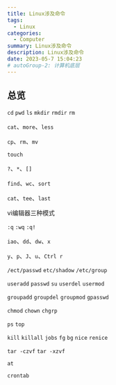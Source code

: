 ```yaml
---
title: Linux涉及命令
tags: 
  - Linux
categories: 
  - Computer
summary: Linux涉及命令
description: Linux涉及命令
date: 2023-05-7 15:04:23
# autoGroup-2: 计算机底层
---
```


## 总览

`cd` `pwd` `ls` `mkdir` `rmdir` `rm`

`cat`、`more`、`less`

`cp`、`rm`、`mv`

`touch`



`?`、`*`、`[]`



`find`、`wc`、`sort`

`cat`、`tee`、`last`



vi编辑器三种模式

`:q` `:wq` `:q!`

`iao`、`dd`、`dw`、`x`

`y`、`p`、`J`、`u`、`Ctrl r`





`/ect/passwd` `etc/shadow` `/etc/group`

`useradd` `passwd` `su` `userdel` `usermod`

`groupadd` `groupdel` `groupmod` `gpasswd`

`chmod` `chown` `chgrp`



`ps` `top` 

`kill` `killall` `jobs` `fg` `bg` `nice` `renice`



`tar -czvf` `tar -xzvf`



`at` 

`crontab`